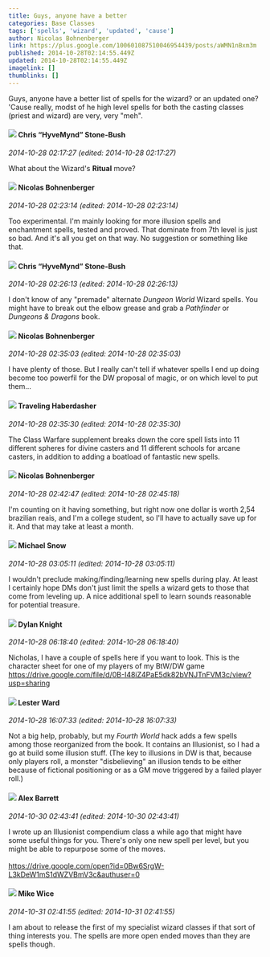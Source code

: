 ```yaml
---
title: Guys, anyone have a better
categories: Base Classes
tags: ['spells', 'wizard', 'updated', 'cause']
author: Nicolas Bohnenberger
link: https://plus.google.com/100601087510046954439/posts/aWMN1nBxm3m
published: 2014-10-28T02:14:55.449Z
updated: 2014-10-28T02:14:55.449Z
imagelink: []
thumblinks: []
---
```


Guys, anyone have a better list of spells for the wizard? or an updated one? &#39;Cause really, modst of he high level spells for both the casting classes (priest and wizard) are very, very &quot;meh&quot;.
<div id='comment z12oizhpgyarjdeac04cen2xjvzvffmy1ss0k'>
  <h4><img src='{{site.baseurl}}//images/avatars/108053817066303198241_photo.jpg'> Chris “HyveMynd” Stone-Bush</h4>
      <p><cite>2014-10-28 02:17:27 (edited: 2014-10-28 02:17:27)</cite></p>
        <p>What about the Wizard&#39;s <b>Ritual</b> move?</p>
</div>
        

<div id='comment z12oizhpgyarjdeac04cen2xjvzvffmy1ss0k'>
  <h4><img src='{{site.baseurl}}//images/avatars/100601087510046954439_photo.jpg'> Nicolas Bohnenberger</h4>
      <p><cite>2014-10-28 02:23:14 (edited: 2014-10-28 02:23:14)</cite></p>
        <p>Too experimental. I&#39;m mainly looking for more illusion spells and enchantment spells, tested and proved. That dominate from 7th level is just so bad. And it&#39;s all you get on that way. No suggestion or something like that.</p>
</div>
        

<div id='comment z12oizhpgyarjdeac04cen2xjvzvffmy1ss0k'>
  <h4><img src='{{site.baseurl}}//images/avatars/108053817066303198241_photo.jpg'> Chris “HyveMynd” Stone-Bush</h4>
      <p><cite>2014-10-28 02:26:13 (edited: 2014-10-28 02:26:13)</cite></p>
        <p>I don&#39;t know of any &quot;premade&quot; alternate <i>Dungeon World</i> Wizard spells. You might have to break out the elbow grease and grab a <i>Pathfinder</i> or <i>Dungeons &amp; Dragons</i> book.</p>
</div>
        

<div id='comment z12oizhpgyarjdeac04cen2xjvzvffmy1ss0k'>
  <h4><img src='{{site.baseurl}}//images/avatars/100601087510046954439_photo.jpg'> Nicolas Bohnenberger</h4>
      <p><cite>2014-10-28 02:35:03 (edited: 2014-10-28 02:35:03)</cite></p>
        <p>I have plenty of those. But I really can&#39;t tell if whatever spells I end up doing become too powerfil for the DW proposal of magic, or on which level to put them...</p>
</div>
        

<div id='comment z12oizhpgyarjdeac04cen2xjvzvffmy1ss0k'>
  <h4><img src='{{site.baseurl}}//images/avatars/109489442176183461075_photo.jpg'> Traveling Haberdasher</h4>
      <p><cite>2014-10-28 02:35:30 (edited: 2014-10-28 02:35:30)</cite></p>
        <p>The Class Warfare supplement breaks down the core spell lists into 11 different spheres for divine casters and 11 different schools for arcane casters, in addition to adding a boatload of fantastic new spells.</p>
</div>
        

<div id='comment z12oizhpgyarjdeac04cen2xjvzvffmy1ss0k'>
  <h4><img src='{{site.baseurl}}//images/avatars/100601087510046954439_photo.jpg'> Nicolas Bohnenberger</h4>
      <p><cite>2014-10-28 02:42:47 (edited: 2014-10-28 02:45:18)</cite></p>
        <p>I&#39;m counting on it having something, but right now one dollar is worth 2,54 brazilian reais, and I&#39;m a college student, so I&#39;ll have to actually save up for it. And that may take at least a month.</p>
</div>
        

<div id='comment z12oizhpgyarjdeac04cen2xjvzvffmy1ss0k'>
  <h4><img src='{{site.baseurl}}//images/avatars/109741557816559754267_photo.jpg'> Michael Snow</h4>
      <p><cite>2014-10-28 03:05:11 (edited: 2014-10-28 03:05:11)</cite></p>
        <p>I wouldn&#39;t preclude making/finding/learning new spells during play. At least I certainly hope DMs don&#39;t just limit the spells a wizard gets to those that come from leveling up. A nice additional spell to learn sounds reasonable for potential treasure.</p>
</div>
        

<div id='comment z12oizhpgyarjdeac04cen2xjvzvffmy1ss0k'>
  <h4><img src='{{site.baseurl}}//images/avatars/105493931245261821643_photo.jpg'> Dylan Knight</h4>
      <p><cite>2014-10-28 06:18:40 (edited: 2014-10-28 06:18:40)</cite></p>
        <p>Nicholas, I have a couple of spells here if you want to look. This is the character sheet for one of my players of my BtW/DW game<br /><a href="https://drive.google.com/file/d/0B-I48iZ4PaE5dk82bVNJTnFVM3c/view?usp=sharing" class="ot-anchor">https://drive.google.com/file/d/0B-I48iZ4PaE5dk82bVNJTnFVM3c/view?usp=sharing</a></p>
</div>
        

<div id='comment z12oizhpgyarjdeac04cen2xjvzvffmy1ss0k'>
  <h4><img src='{{site.baseurl}}//images/avatars/108131264929529993281_photo.jpg'> Lester Ward</h4>
      <p><cite>2014-10-28 16:07:33 (edited: 2014-10-28 16:07:33)</cite></p>
        <p>Not a big help, probably, but my <i>Fourth World</i> hack adds a few spells among those reorganized from the book. It contains an Illusionist, so I had a go at build some illusion stuff. (The key to illusions in DW is that, because only players roll, a monster &quot;disbelieving&quot; an illusion tends to be either because of fictional positioning or as a GM move triggered by a failed player roll.)</p>
</div>
        

<div id='comment z12oizhpgyarjdeac04cen2xjvzvffmy1ss0k'>
  <h4><img src='{{site.baseurl}}//images/avatars/112691303044362149162_photo.jpg'> Alex Barrett</h4>
      <p><cite>2014-10-30 02:43:41 (edited: 2014-10-30 02:43:41)</cite></p>
        <p>I wrote up an Illusionist compendium class a while ago that might have some useful things for you. There&#39;s only one new spell per level, but you might be able to repurpose some of the moves.<br /><br /><a href="https://drive.google.com/open?id=0Bw6SrgW-L3kDeW1mS1dWZVBmV3c&amp;authuser=0" class="ot-anchor">https://drive.google.com/open?id=0Bw6SrgW-L3kDeW1mS1dWZVBmV3c&amp;authuser=0</a></p>
</div>
        

<div id='comment z12oizhpgyarjdeac04cen2xjvzvffmy1ss0k'>
  <h4><img src='{{site.baseurl}}//images/avatars/110641367856269006029_photo.jpg'> Mike Wice</h4>
      <p><cite>2014-10-31 02:41:55 (edited: 2014-10-31 02:41:55)</cite></p>
        <p>I am about to release the first of my specialist wizard classes if that sort of thing interests you. The spells are more open ended moves than they are spells though.</p>
</div>
        